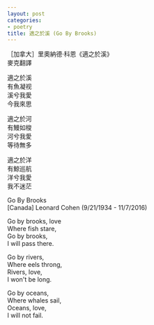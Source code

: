 ```yaml
---
layout: post
categories:
- poetry
title: 適之於溪 (Go By Brooks)
---
```


［加拿大］里奧納德·科恩《適之於溪》  
麥克翻譯

適之於溪  
有魚凝视  
溪兮我愛  
今我來思

適之於河  
有鰻如梭  
河兮我愛  
等待無多  

適之於洋  
有鯨巡航  
洋兮我愛  
我不迷茫

Go By Brooks  
[Canada] Leonard Cohen (9/21/1934 - 11/7/2016)

Go by brooks, love  
Where fish stare,  
Go by brooks,  
I will pass there.

Go by rivers,  
Where eels throng,  
Rivers, love,  
I won't be long.

Go by oceans,  
Where whales sail,  
Oceans, love,  
I will not fail.
